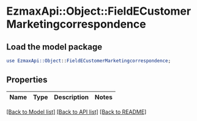 # EzmaxApi::Object::FieldECustomerMarketingcorrespondence

## Load the model package
```perl
use EzmaxApi::Object::FieldECustomerMarketingcorrespondence;
```

## Properties
Name | Type | Description | Notes
------------ | ------------- | ------------- | -------------

[[Back to Model list]](../README.md#documentation-for-models) [[Back to API list]](../README.md#documentation-for-api-endpoints) [[Back to README]](../README.md)


